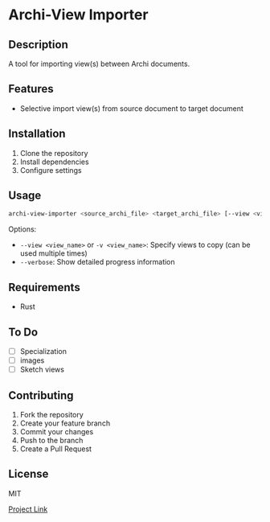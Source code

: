 # Archi-View Importer

## Description
A tool for importing view(s) between Archi documents.

## Features
- Selective import view(s) from source document to target document

## Installation
1. Clone the repository
2. Install dependencies
3. Configure settings

## Usage
```sh
archi-view-importer <source_archi_file> <target_archi_file> [--view <view_name> [--view <view_name> ...]] [--verbose]
```

Options:
- `--view <view_name>` or `-v <view_name>`: Specify views to copy (can be used multiple times)
- `--verbose`: Show detailed progress information

## Requirements
- Rust

## To Do
- [ ] Specialization
- [ ] images
- [ ] Sketch views

## Contributing
1. Fork the repository
2. Create your feature branch
3. Commit your changes
4. Push to the branch
5. Create a Pull Request

## License
MIT

[Project Link](https://github.com/isaacnugroho/archi-view-importer)
